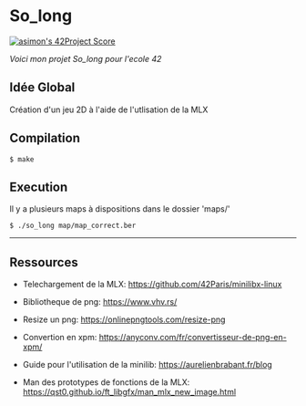 # So_long
[![asimon's 42Project Score](https://badge42.herokuapp.com/api/project/asimon/so_long)](https://github.com/JaeSeoKim/badge42)

_Voici mon projet So_long pour l'ecole 42_

## Idée Global

Création d'un jeu 2D à l'aide de l'utlisation de la MLX

## Compilation

```
$ make
```

## Execution

Il y a plusieurs maps à dispositions dans le dossier 'maps/'
```
$ ./so_long map/map_correct.ber
```
***

## Ressources

* Telechargement de la MLX: https://github.com/42Paris/minilibx-linux

* Bibliotheque de png: https://www.vhv.rs/

* Resize un png: https://onlinepngtools.com/resize-png

* Convertion en xpm: https://anyconv.com/fr/convertisseur-de-png-en-xpm/

* Guide pour l'utilisation de la minilib: https://aurelienbrabant.fr/blog

* Man des prototypes de fonctions de la MLX: https://qst0.github.io/ft_libgfx/man_mlx_new_image.html
